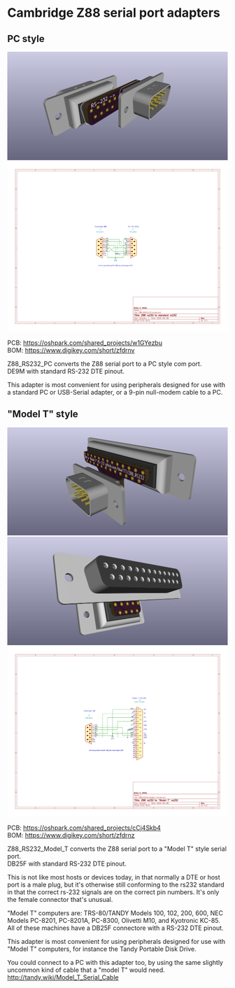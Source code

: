 # Cambridge Z88 serial port adapters

## PC style
![](Z88_RS232_PC.jpg)  
![](Z88_RS232_PC.svg)

PCB: https://oshpark.com/shared_projects/w1GYezbu  
BOM: https://www.digikey.com/short/zfdrnv

Z88_RS232_PC converts the Z88 serial port to a PC style com port.  
DE9M with standard RS-232 DTE pinout.

This adapter is most convenient for using peripherals designed for use with a standard PC or USB-Serial adapter, or a 9-pin null-modem cable to a PC.

## "Model T" style
![](Z88_RS232_Model_T_1.jpg)  
![](Z88_RS232_Model_T_2.jpg)  
![](Z88_RS232_Model_T.svg)

PCB: https://oshpark.com/shared_projects/cCj4Skb4  
BOM: https://www.digikey.com/short/zfdrnz

Z88_RS232_Model_T converts the Z88 serial port to a "Model T" style serial port.  
DB25F with standard RS-232 DTE pinout.

This is not like most hosts or devices today, in that normally a DTE or host port is a male plug, but it's otherwise still conforming to the rs232 standard in that the correct rs-232 signals are on the correct pin numbers. It's only the female connector that's unusual.

"Model T" computers are: TRS-80/TANDY Models 100, 102, 200, 600, NEC Models PC-8201, PC-8201A, PC-8300, Olivetti M10, and Kyotronic KC-85. All of these machines have a DB25F connectore with a RS-232 DTE pinout.

This adapter is most convenient for using peripherals designed for use with "Model T" computers, for instance the Tandy Portable Disk Drive.

You could connect to a PC with this adapter too, by using the same slightly uncommon kind of cable that a "model T" would need.  
http://tandy.wiki/Model_T_Serial_Cable
